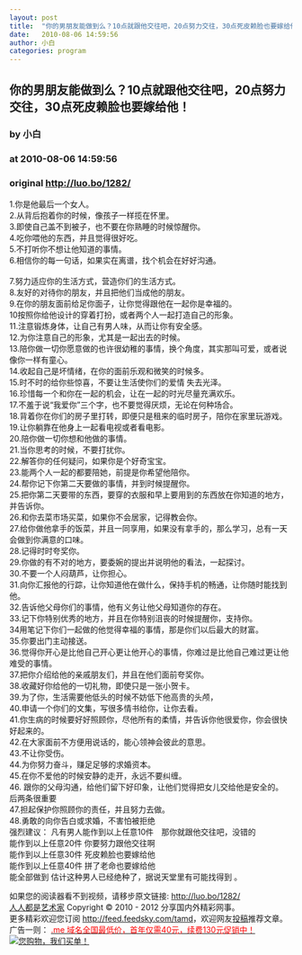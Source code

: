 ```yaml
---
layout: post
title:  "你的男朋友能做到么？10点就跟他交往吧，20点努力交往，30点死皮赖脸也要嫁给他！"
date:   2010-08-06 14:59:56
author: 小白
categories: program
---
```


## 你的男朋友能做到么？10点就跟他交往吧，20点努力交往，30点死皮赖脸也要嫁给他！
### by 小白
### at 2010-08-06 14:59:56
### original <http://luo.bo/1282/>

<p>1.你是他最后一个女人。<br> 2.从背后抱着你的时候，像孩子一样揽在怀里。<br> 3.即使自己盖不到被子，也不要在你熟睡的时候惊醒你。<br> 4.吃你喂他的东西，并且觉得很好吃。<br> 5.不打听你不想让他知道的事情。<br> 6.相信你的每一句话，如果实在离谱，找个机会在好好沟通。<br> <span></span><br> 7.努力适应你的生活方式，营造你们的生活方式。<br> 8.友好的对待你的朋友，并且把他们当成他的朋友。<br> 9.在你的朋友面前给足你面子，让你觉得跟他在一起你是幸福的。<br> 10按照你给他设计的穿着打扮，或者两个人一起打造自己的形象。<br> 11.注意锻炼身体，让自己有男人味，从而让你有安全感。<br> 12.为你注意自己的形象，尤其是一起出去的时候。<br> 13.陪你做一切你愿意做的也许很幼稚的事情，换个角度，其实那叫可爱，或者说像你一样有童心。<br> 14.收起自己是坏情绪，在你的面前乐观和微笑的时候多。<br> 15.时不时的给你些惊喜，不要让生活使你们的爱情 失去光泽。<br> 16.珍惜每一个和你在一起的机会，让在一起的时光尽量充满欢乐。<br> 17.不羞于说“我爱你”三个字，也不要觉得厌烦，无论在何种场合。<br> 18.背着你在你们的房子里打转，即便只是租来的临时房子，陪你在家里玩游戏。<br> 19.让你躺靠在他身上一起看电视或者看电影。<br> 20.陪你做一切你想和他做的事情。<br> 21.当你思考的时候，不要打扰你。<br> 22.解答你的任何疑问，如果你是个好奇宝宝。<br> 23.能两个人一起的都要陪她，前提是你希望他陪你。<br> 24.帮你记下你第二天要做的事情，并到时候提醒你。<br> 25.把你第二天要带的东西，要穿的衣服和早上要用到的东西放在你知道的地方，并告诉你。<br> 26.和你去菜市场买菜，如果你不会居家，记得教会你。<br> 27.给你做他拿手的饭菜，并且一同享用，如果没有拿手的，那么学习，总有一天会做到你满意的口味。<br> 28.记得时时夸奖你。<br> 29.你做的有不对的地方，要委婉的提出并说明他的看法，一起探讨。<br> 30.不要一个人闷葫芦，让你担心。<br> 31.向你汇报他的行踪，让你知道他在做什么，保持手机的畅通，让你随时能找到他。<br> 32.告诉他父母你们的事情，他有义务让他父母知道你的存在。<br> 33.记下你特别优秀的地方，并且在你特别沮丧的时候提醒你，支持你。<br> 34用笔记下你们一起做的他觉得幸福的事情，那是你们以后最大的财富。<br> 35.你要出门主动接送。<br> 36.觉得你开心是比他自己开心更让他开心的事情，你难过是比他自己难过更让他难受的事情。<br> 37.把你介绍给他的亲戚朋友们，并且在他们面前夸奖你。<br> 38.收藏好你给他的一切礼物，即使只是一张小贺卡。<br> 39.为了你，生活需要他低头的时候不妨低下他高贵的头颅，<br> 40.申请一个你们的文集，写很多情书给你，让你去看。<br> 41.你生病的时候要好好照顾你，尽他所有的柔情，并告诉你他很爱你，你会很快好起来的。<br> 42.在大家面前不方便用说话的，能心领神会彼此的意思。<br> 43.不让你受伤。<br> 44.为你努力奋斗，赚足足够的求婚资本。<br> 45.在你不爱他的时候安静的走开，永远不要纠缠。<br> 46. 跟你的父母沟通，给他们留下好印象，让他们觉得把女儿交给他是安全的。<br> 后两条很重要<br> 47.担起保护你照顾你的责任，并且努力去做。<br> 48.勇敢的向你告白或求婚，不害怕被拒绝<br> 强烈建议： 凡有男人能作到以上任意10件　那你就跟他交往吧，没错的<br> 能作到以上任意20件 你要努力跟他交往啊<br> 能作到以上任意30件 死皮赖脸也要嫁给他<br> 能作到以上任意40件 拼了老命也要嫁给他<br> 能全部做到 估计这种男人已经绝种了，据说天堂里有可能找得到 。</p><p>如果您的阅读器看不到视频，请移步原文链接: <a href="http://luo.bo/1282/">http://luo.bo/1282/</a> <br> <a href="http://luo.bo/">人人都是艺术家</a> Copyright ©   2010 - 2012 分享国内外精彩网事。<br> 更多精彩欢迎您订阅 <a href="http://feed.feedsky.com/tamd">http://feed.feedsky.com/tamd</a>，欢迎网友<a href="http://luo.bo/delivery/">投稿</a>推荐文章。<br> 广告一则： <a href="http://zi.mu/domain"><font color="red">.me 域名全国最低价，首年仅需40元，续费130元促销中！</font></a><br> <a href="http://zi.mu/ipad" title="您购物，我们买单！"><img src="http://dulei.si/files/d31ce66350773894f74b3b7a68258321.gif" alt="您购物，我们买单！" title="您购物，我们买单！" border="0"></a></p>